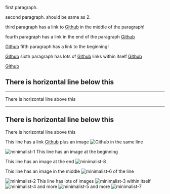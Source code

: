 first paragraph.

second paragraph.
should be same as 2.

third paragraph has a link to [Github](https://github.com/) in the middle of the paragraph!

fourth paragraph has a link in the end of the paragraph [Github](https://github.com/)

[Github](https://github.com/) fifth paragraph has a link to the beginning!

[Github](https://github.com/) sixth paragraph has lots of [Github](https://github.com/) links within itself [Github](https://github.com/)

[Github](https://github.com/)

There is horizontal line below this
---

---
There is horizontal line above this

---

There is horizontal line below this
---
There is horizontal line above this

This line has a link [Github](https://github.com/) plus an image ![Github](https://github.com/favicon.ico) in the same line

![minimalist-1](../src/static/minimalist-1.jpg) This line has an image at the beginning

This line has an image at the end ![minimalist-8](../src/static/minimalist-8.png)

This line has an image in the middle ![minimalist-6](../src/static/minimalist-6.avif) of the line

![minimalist-2](../src/static/minimalist-2.jpg) This line has lots of images ![minimalist-3](../src/static/minimalist-3.jpg) within itself ![minimalist-4](../src/static/minimalist-4.jpg) and more ![minimalist-5](../src/static/minimalist-5.jpg) and more ![minimalist-7](../src/static/minimalist-7.jpg)